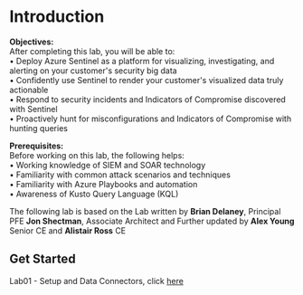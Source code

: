 # Introduction

**Objectives:**<br>
After completing this lab, you will be able to:<br>
•	Deploy Azure Sentinel as a platform for visualizing, investigating, and alerting on your customer's security big data<br>
•	Confidently use Sentinel to render your customer's visualized data truly actionable<br>
•	Respond to security incidents and Indicators of Compromise discovered with Sentinel<br>
•	Proactively hunt for misconfigurations and Indicators of Compromise with hunting queries<br>

**Prerequisites:**<br>
Before working on this lab, the following helps:<br>
•	Working knowledge of SIEM and SOAR technology<br>
•	Familiarity with common attack scenarios and techniques<br>
•	Familiarity with Azure Playbooks and automation<br>
•	Awareness of Kusto Query Language (KQL)<br>

The following lab is based on the Lab written by **Brian Delaney**, Principal PFE  **Jon Shectman**, Associate Architect and Further updated by **Alex Young** Senior CE and **Alistair Ross** CE

## Get Started 
Lab01 - Setup and Data Connectors, click <a href="/LAB01/README.md" target="_blank">here
